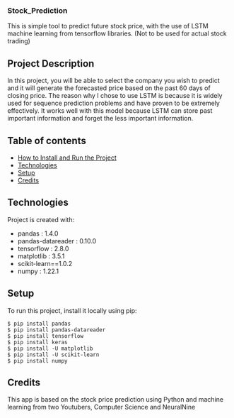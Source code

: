### Stock_Prediction
This is simple tool to predict future stock price, with the use of LSTM machine learning from tensorflow libraries. (Not to be used for actual stock trading)

## Project Description
In this project, you will be able to select the company you wish to predict and it will generate the forecasted price based on the past 60 days of closing price. The reason why I chose to use LSTM is because it is widely used for sequence prediction problems and have proven to be extremely effectively. It works well with this model because LSTM can store past important information and forget the less important information.

## Table of contents
* [How to Install and Run the Project](#How-to-Install-and-Run-the-Project)
* [Technologies](#technologies)
* [Setup](#setup)
* [Credits](#credits)

## Technologies
Project is created with:
* pandas : 1.4.0
* pandas-datareader : 0.10.0
* tensorflow : 2.8.0
* matplotlib : 3.5.1
* scikit-learn==1.0.2
* numpy : 1.22.1
	
## Setup
To run this project, install it locally using pip:
```
$ pip install pandas
$ pip install pandas-datareader
$ pip install tensorflow
$ pip install keras
$ pip install -U matplotlib
$ pip install -U scikit-learn
$ pip install numpy
```

## Credits
This app is based on the stock price prediction using Python and machine learning from two Youtubers, Computer Science and NeuralNine
